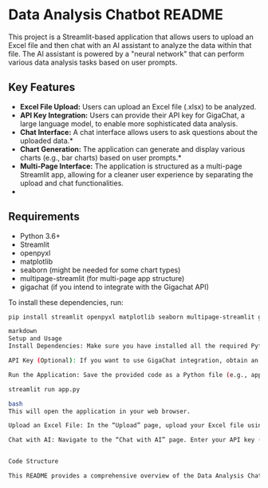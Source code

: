 # Data Analysis Chatbot README

This project is a Streamlit-based application that allows users to upload an Excel file and then chat with an AI assistant to analyze the data within that file. The AI assistant is powered by a "neural network" that can perform various data analysis tasks based on user prompts.

## Key Features

*   **Excel File Upload:** Users can upload an Excel file (.xlsx) to be analyzed.
*   **API Key Integration:**  Users can provide their API key for GigaChat, a large language model, to enable more sophisticated data analysis.
*   **Chat Interface:**  A chat interface allows users to ask questions about the uploaded data.*   
*   **Chart Generation:** The application can generate and display various charts (e.g., bar charts) based on user prompts.*  
*   **Multi-Page Interface:** The application is structured as a multi-page Streamlit app, allowing for a cleaner user experience by separating the upload and chat functionalities.
*   

## Requirements

*   Python 3.6+
*   Streamlit
*   openpyxl
*   matplotlib
*   seaborn (might be needed for some chart types)
*   multipage-streamlit (for multi-page app structure)
*   gigachat (if you intend to integrate with the Gigachat API)

To install these dependencies, run:

```bash
pip install streamlit openpyxl matplotlib seaborn multipage-streamlit gigachat

markdown
Setup and Usage
Install Dependencies: Make sure you have installed all the required Python packages.

API Key (Optional): If you want to use GigaChat integration, obtain an API key from GigaChat’s website.

Run the Application: Save the provided code as a Python file (e.g., app.py) and run it using Streamlit:

streamlit run app.py

bash
This will open the application in your web browser.

Upload an Excel File: In the “Upload” page, upload your Excel file using the file uploader.

Chat with AI: Navigate to the “Chat with AI” page. Enter your API key (if desired) and begin asking questions about your data in the chat input.


Code Structure

This README provides a comprehensive overview of the Data Analysis Chatbot project, including its features, setup instructions, code structure, limitations, and potential future enhancements. “`